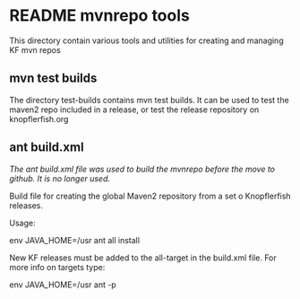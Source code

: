 README mvnrepo tools
======================================================================

This directory contain various tools and utilities for creating
and managing KF mvn repos


mvn test builds
----------------------------------------------------------------------
The directory test-builds contains mvn test builds. It can be used
to test the maven2 repo included in a release, or test the release
repository on knopflerfish.org


ant build.xml
----------------------------------------------------------------------

*The ant build.xml file was used to build the mvnrepo before the move
 to github. It is no longer used.*

Build file for creating the global Maven2 repository from a set o
Knopflerfish releases.

Usage: 

env JAVA_HOME=/usr ant all install

New KF releases must be added to the all-target in the build.xml file.
For more info on targets type:

env JAVA_HOME=/usr ant -p
